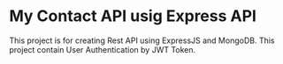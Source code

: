 # My Contact API usig Express API

This project is for creating Rest API using ExpressJS and MongoDB. This project contain User Authentication by JWT Token.
